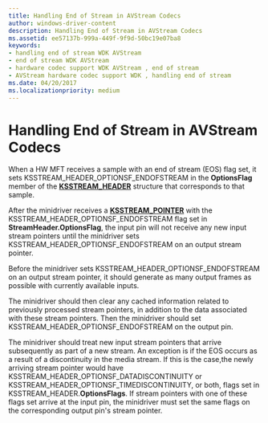 ```yaml
---
title: Handling End of Stream in AVStream Codecs
author: windows-driver-content
description: Handling End of Stream in AVStream Codecs
ms.assetid: ee57137b-999a-449f-9f9d-50bc19e07ba8
keywords:
- handling end of stream WDK AVStream
- end of stream WDK AVStream
- hardware codec support WDK AVStream , end of stream
- AVStream hardware codec support WDK , handling end of stream
ms.date: 04/20/2017
ms.localizationpriority: medium
---
```


# Handling End of Stream in AVStream Codecs


When a HW MFT receives a sample with an end of stream (EOS) flag set, it sets KSSTREAM\_HEADER\_OPTIONSF\_ENDOFSTREAM in the **OptionsFlag** member of the [**KSSTREAM\_HEADER**](https://msdn.microsoft.com/library/windows/hardware/ff567138) structure that corresponds to that sample.

After the minidriver receives a [**KSSTREAM\_POINTER**](https://msdn.microsoft.com/library/windows/hardware/ff567139) with the KSSTREAM\_HEADER\_OPTIONSF\_ENDOFSTREAM flag set in **StreamHeader.OptionsFlag**, the input pin will not receive any new input stream pointers until the minidriver sets KSSTREAM\_HEADER\_OPTIONSF\_ENDOFSTREAM on an output stream pointer.

Before the minidriver sets KSSTREAM\_HEADER\_OPTIONSF\_ENDOFSTREAM on an output stream pointer, it should generate as many output frames as possible with currently available inputs.

The minidriver should then clear any cached information related to previously processed stream pointers, in addition to the data associated with these stream pointers. Then the minidriver should set KSSTREAM\_HEADER\_OPTIONSF\_ENDOFSTREAM on the output pin.

The minidriver should treat new input stream pointers that arrive subsequently as part of a new stream. An exception is if the EOS occurs as a result of a discontinuity in the media stream. If this is the case,the newly arriving stream pointer would have KSSTREAM\_HEADER\_OPTIONSF\_DATADISCONTINUITY or KSSTREAM\_HEADER\_OPTIONSF\_TIMEDISCONTINUITY, or both, flags set in KSSTREAM\_HEADER.**OptionsFlags**. If stream pointers with one of these flags set arrive at the input pin, the minidriver must set the same flags on the corresponding output pin's stream pointer.

 

 




